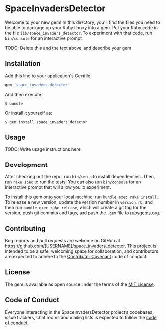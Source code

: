 # SpaceInvadersDetector

Welcome to your new gem! In this directory, you'll find the files you need to be able to package up your Ruby library into a gem. Put your Ruby code in the file `lib/space_invaders_detector`. To experiment with that code, run `bin/console` for an interactive prompt.

TODO: Delete this and the text above, and describe your gem

## Installation

Add this line to your application's Gemfile:

```ruby
gem 'space_invaders_detector'
```

And then execute:

    $ bundle

Or install it yourself as:

    $ gem install space_invaders_detector

## Usage

TODO: Write usage instructions here

## Development

After checking out the repo, run `bin/setup` to install dependencies. Then, run `rake spec` to run the tests. You can also run `bin/console` for an interactive prompt that will allow you to experiment.

To install this gem onto your local machine, run `bundle exec rake install`. To release a new version, update the version number in `version.rb`, and then run `bundle exec rake release`, which will create a git tag for the version, push git commits and tags, and push the `.gem` file to [rubygems.org](https://rubygems.org).

## Contributing

Bug reports and pull requests are welcome on GitHub at https://github.com/[USERNAME]/space_invaders_detector. This project is intended to be a safe, welcoming space for collaboration, and contributors are expected to adhere to the [Contributor Covenant](http://contributor-covenant.org) code of conduct.

## License

The gem is available as open source under the terms of the [MIT License](https://opensource.org/licenses/MIT).

## Code of Conduct

Everyone interacting in the SpaceInvadersDetector project’s codebases, issue trackers, chat rooms and mailing lists is expected to follow the [code of conduct](https://github.com/[USERNAME]/space_invaders_detector/blob/master/CODE_OF_CONDUCT.md).
